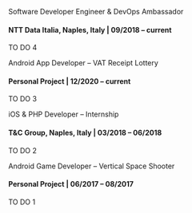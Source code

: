 <p class="btn collapsible">Software Developer Engineer & DevOps Ambassador</p>
<div class="content">
  <h4>NTT Data Italia, Naples, Italy | 09/2018 – current</h4>
  <p>TO DO 4</p>
</div>

<p class="btn collapsible">Android App Developer – VAT Receipt Lottery</p>
<div class="content">
  <h4>Personal Project | 12/2020 – current</h4>
  <p>TO DO 3</p>
</div>

<p class="btn collapsible">iOS & PHP Developer – Internship</p>
<div class="content">
  <h4>T&C Group, Naples, Italy | 03/2018 – 06/2018</h4>
  <p>TO DO 2</p>
</div>

<p class="btn collapsible">Android Game Developer – Vertical Space Shooter</p>
<div class="content">
  <h4>Personal Project | 06/2017 – 08/2017</h4>
  <p>TO DO 1</p>
</div>

<script src="{{ base.url | prepend: site.url }}/assets/js/collapsible-items.js"></script>
